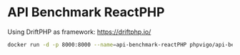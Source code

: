 # API Benchmark ReactPHP

Using DriftPHP as framework:  https://driftphp.io/

```bash
docker run -d -p 8000:8000 --name=api-benchmark-reactPHP phpvigo/api-benchmark-reactphp:latest
```
